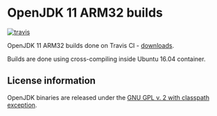 OpenJDK 11 ARM32 builds
=========================

[![travis](https://travis-ci.org/ojdkbuild/contrib_jdk11u-arm32-ci.svg?branch=jdk-11.0.5%2B10)](https://travis-ci.org/ojdkbuild/contrib_jdk11u-arm32-ci/builds)

OpenJDK 11 ARM32 builds done on Travis CI - [downloads](https://github.com/ojdkbuild/contrib_jdk11u-arm32-ci/releases).

Builds are done using cross-compiling inside Ubuntu 16.04 container.

License information
-------------------

OpenJDK binaries are released under the [GNU GPL v. 2 with classpath exception](https://github.com/ojdkbuild/contrib_jdk11u-arm32-ci/blob/master/LICENSE).


